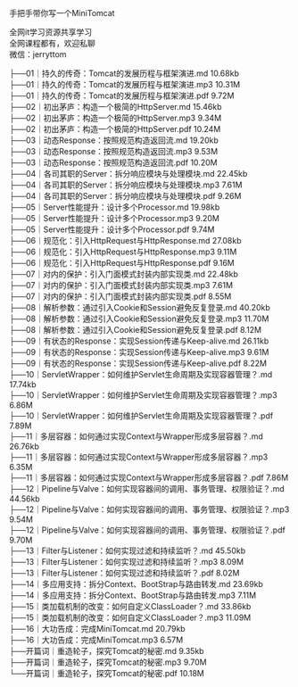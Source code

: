 手把手带你写一个MiniTomcat

全网it学习资源共享学习<br>全网课程都有，欢迎私聊<br>微信：jerryttom<br>

├──01｜持久的传奇：Tomcat的发展历程与框架演进.md 10.68kb<br> ├──01｜持久的传奇：Tomcat的发展历程与框架演进.mp3 10.31M<br> ├──01｜持久的传奇：Tomcat的发展历程与框架演进.pdf 9.72M<br> ├──02｜初出茅庐：构造一个极简的HttpServer.md 15.46kb<br> ├──02｜初出茅庐：构造一个极简的HttpServer.mp3 9.34M<br> ├──02｜初出茅庐：构造一个极简的HttpServer.pdf 10.24M<br> ├──03｜动态Response：按照规范构造返回流.md 19.20kb<br> ├──03｜动态Response：按照规范构造返回流.mp3 9.53M<br> ├──03｜动态Response：按照规范构造返回流.pdf 10.20M<br> ├──04｜各司其职的Server：拆分响应模块与处理模块.md 22.45kb<br> ├──04｜各司其职的Server：拆分响应模块与处理模块.mp3 7.61M<br> ├──04｜各司其职的Server：拆分响应模块与处理模块.pdf 9.26M<br> ├──05｜Server性能提升：设计多个Processor.md 19.98kb<br> ├──05｜Server性能提升：设计多个Processor.mp3 9.20M<br> ├──05｜Server性能提升：设计多个Processor.pdf 9.74M<br> ├──06｜规范化：引入HttpRequest与HttpResponse.md 27.08kb<br> ├──06｜规范化：引入HttpRequest与HttpResponse.mp3 9.11M<br> ├──06｜规范化：引入HttpRequest与HttpResponse.pdf 9.16M<br> ├──07｜对内的保护：引入门面模式封装内部实现类.md 22.48kb<br> ├──07｜对内的保护：引入门面模式封装内部实现类.mp3 7.61M<br> ├──07｜对内的保护：引入门面模式封装内部实现类.pdf 8.55M<br> ├──08｜解析参数：通过引入Cookie和Session避免反复登录.md 40.20kb<br> ├──08｜解析参数：通过引入Cookie和Session避免反复登录.mp3 11.70M<br> ├──08｜解析参数：通过引入Cookie和Session避免反复登录.pdf 8.12M<br> ├──09｜有状态的Response：实现Session传递与Keep-alive.md 26.11kb<br> ├──09｜有状态的Response：实现Session传递与Keep-alive.mp3 9.61M<br> ├──09｜有状态的Response：实现Session传递与Keep-alive.pdf 8.22M<br> ├──10｜ServletWrapper：如何维护Servlet生命周期及实现容器管理？.md 17.74kb<br> ├──10｜ServletWrapper：如何维护Servlet生命周期及实现容器管理？.mp3 6.86M<br> ├──10｜ServletWrapper：如何维护Servlet生命周期及实现容器管理？.pdf 7.89M<br> ├──11｜多层容器：如何通过实现Context与Wrapper形成多层容器？.md 26.76kb<br> ├──11｜多层容器：如何通过实现Context与Wrapper形成多层容器？.mp3 6.35M<br> ├──11｜多层容器：如何通过实现Context与Wrapper形成多层容器？.pdf 7.86M<br> ├──12｜Pipeline与Valve：如何实现容器间的调用、事务管理、权限验证？.md 44.56kb<br> ├──12｜Pipeline与Valve：如何实现容器间的调用、事务管理、权限验证？.mp3 9.54M<br> ├──12｜Pipeline与Valve：如何实现容器间的调用、事务管理、权限验证？.pdf 9.70M<br> ├──13｜Filter与Listener：如何实现过滤和持续监听？.md 45.50kb<br> ├──13｜Filter与Listener：如何实现过滤和持续监听？.mp3 8.09M<br> ├──13｜Filter与Listener：如何实现过滤和持续监听？.pdf 8.02M<br> ├──14｜多应用支持：拆分Context、BootStrap与路由转发.md 23.69kb<br> ├──14｜多应用支持：拆分Context、BootStrap与路由转发.mp3 7.11M<br> ├──15｜类加载机制的改变：如何自定义ClassLoader？.md 33.86kb<br> ├──15｜类加载机制的改变：如何自定义ClassLoader？.mp3 11.09M<br> ├──16｜大功告成：完成MiniTomcat.md 20.79kb<br> ├──16｜大功告成：完成MiniTomcat.mp3 6.57M<br> ├──开篇词｜重造轮子，探究Tomcat的秘密.md 9.35kb<br> ├──开篇词｜重造轮子，探究Tomcat的秘密.mp3 9.70M<br> └──开篇词｜重造轮子，探究Tomcat的秘密.pdf 10.18M